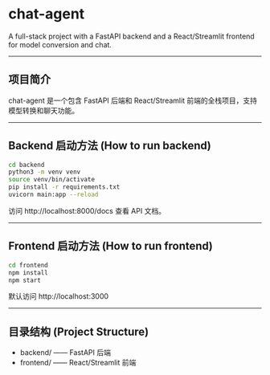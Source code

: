 # chat-agent

A full-stack project with a FastAPI backend and a React/Streamlit frontend for model conversion and chat.

---

## 项目简介
chat-agent 是一个包含 FastAPI 后端和 React/Streamlit 前端的全栈项目，支持模型转换和聊天功能。

---

## Backend 启动方法 (How to run backend)

```bash
cd backend
python3 -m venv venv
source venv/bin/activate
pip install -r requirements.txt
uvicorn main:app --reload
```

访问 http://localhost:8000/docs 查看 API 文档。

---

## Frontend 启动方法 (How to run frontend)

```bash
cd frontend
npm install
npm start
```

默认访问 http://localhost:3000

---

## 目录结构 (Project Structure)

- backend/  —— FastAPI 后端
- frontend/ —— React/Streamlit 前端 